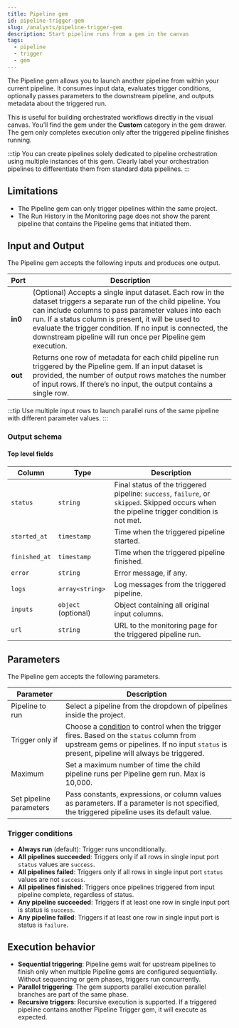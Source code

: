 ```yaml
---
title: Pipeline gem
id: pipeline-trigger-gem
slug: /analysts/pipeline-trigger-gem
description: Start pipeline runs from a gem in the canvas
tags:
  - pipeline
  - trigger
  - gem
---
```


The Pipeline gem allows you to launch another pipeline from within your current pipeline. It consumes input data, evaluates trigger conditions, optionally passes parameters to the downstream pipeline, and outputs metadata about the triggered run.

This is useful for building orchestrated workflows directly in the visual canvas. You’ll find the gem under the **Custom** category in the gem drawer. The gem only completes execution only after the triggered pipeline finishes running.

:::tip
You can create pipelines solely dedicated to pipeline orchestration using multiple instances of this gem. Clearly label your orchestration pipelines to differentiate them from standard data pipelines.
:::

## Limitations

- The Pipeline gem can only trigger pipelines within the same project.
- The Run History in the Monitoring page does not show the parent pipeline that contains the Pipeline gems that initiated them.

## Input and Output

The Pipeline gem accepts the following inputs and produces one output.

| Port    | Description                                                                                                                                                                                                                                                                                                                                                     |
| ------- | --------------------------------------------------------------------------------------------------------------------------------------------------------------------------------------------------------------------------------------------------------------------------------------------------------------------------------------------------------------- |
| **in0** | (Optional) Accepts a single input dataset. Each row in the dataset triggers a separate run of the child pipeline. You can include columns to pass parameter values into each run. If a status column is present, it will be used to evaluate the trigger condition. If no input is connected, the downstream pipeline will run once per Pipeline gem execution. |
| **out** | Returns one row of metadata for each child pipeline run triggered by the Pipeline gem. If an input dataset is provided, the number of output rows matches the number of input rows. If there’s no input, the output contains a single row.                                                                                                                      |

:::tip
Use multiple input rows to launch parallel runs of the same pipeline with different parameter values.
:::

### Output schema

#### Top level fields

| Column        | Type                | Description                                                                                                                                |
| ------------- | ------------------- | ------------------------------------------------------------------------------------------------------------------------------------------ |
| `status`      | `string`            | Final status of the triggered pipeline: `success`, `failure`, or `skipped`. Skipped occurs when the pipeline trigger condition is not met. |
| `started_at`  | `timestamp`         | Time when the triggered pipeline started.                                                                                                  |
| `finished_at` | `timestamp`         | Time when the triggered pipeline finished.                                                                                                 |
| `error`       | `string`            | Error message, if any.                                                                                                                     |
| `logs`        | `array<string>`     | Log messages from the triggered pipeline.                                                                                                  |
| `inputs`      | `object` (optional) | Object containing all original input columns.                                                                                              |
| `url`         | `string`            | URL to the monitoring page for the triggered pipeline run.                                                                                 |

## Parameters

The Pipeline gem accepts the following parameters.

| Parameter               | Description                                                                                                                                                                                                    |
| ----------------------- | -------------------------------------------------------------------------------------------------------------------------------------------------------------------------------------------------------------- |
| Pipeline to run         | Select a pipeline from the dropdown of pipelines inside the project.                                                                                                                                           |
| Trigger only if         | Choose a [condition](#trigger-conditions) to control when the trigger fires. Based on the `status` column from upstream gems or pipelines. If no input `status` is present, pipeline will always be triggered. |
| Maximum                 | Set a maximum number of time the child pipeline runs per Pipeline gem run. Max is 10,000.                                                                                                                      |
| Set pipeline parameters | Pass constants, expressions, or column values as parameters. If a parameter is not specified, the triggered pipeline uses its default value.                                                                   |

### Trigger conditions

- **Always run** (default): Trigger runs unconditionally.
- **All pipelines succeeded**: Triggers only if all rows in single input port `status` values are `success`.
- **All pipelines failed**: Triggers only if all rows in single input port `status` values are not `success`.
- **All pipelines finished**: Triggers once pipelines triggered from input pipeline complete, regardless of status.
- **Any pipeline succeeded**: Triggers if at least one row in single input port is status is `success`.
- **Any pipeline failed**: Triggers if at least one row in single input port is status is `failure`.

## Execution behavior

- **Sequential triggering**: Pipeline gems wait for upstream pipelines to finish only when multiple Pipeline gems are configured sequentially. Without sequencing or gem phases, triggers run concurrently.
- **Parallel triggering**: The gem supports parallel execution parallel branches are part of the same phase.
- **Recursive triggers**: Recursive execution is supported. If a triggered pipeline contains another Pipeline Trigger gem, it will execute as expected.
